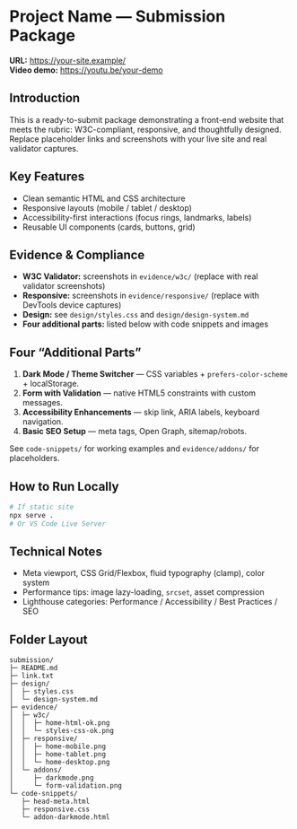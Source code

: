 # Project Name — Submission Package

**URL:** https://your-site.example/  
**Video demo:** https://youtu.be/your-demo

## Introduction
This is a ready-to-submit package demonstrating a front-end website that meets the rubric: W3C-compliant, responsive, and thoughtfully designed. Replace placeholder links and screenshots with your live site and real validator captures.

## Key Features
- Clean semantic HTML and CSS architecture
- Responsive layouts (mobile / tablet / desktop)
- Accessibility-first interactions (focus rings, landmarks, labels)
- Reusable UI components (cards, buttons, grid)

## Evidence & Compliance
- **W3C Validator:** screenshots in `evidence/w3c/` (replace with real validator screenshots)
- **Responsive:** screenshots in `evidence/responsive/` (replace with DevTools device captures)
- **Design:** see `design/styles.css` and `design/design-system.md`
- **Four additional parts:** listed below with code snippets and images

## Four “Additional Parts”
1. **Dark Mode / Theme Switcher** — CSS variables + `prefers-color-scheme` + localStorage.
2. **Form with Validation** — native HTML5 constraints with custom messages.
3. **Accessibility Enhancements** — skip link, ARIA labels, keyboard navigation.
4. **Basic SEO Setup** — meta tags, Open Graph, sitemap/robots.

See `code-snippets/` for working examples and `evidence/addons/` for placeholders.

## How to Run Locally
```bash
# If static site
npx serve .
# Or VS Code Live Server
```

## Technical Notes
- Meta viewport, CSS Grid/Flexbox, fluid typography (clamp), color system
- Performance tips: image lazy-loading, `srcset`, asset compression
- Lighthouse categories: Performance / Accessibility / Best Practices / SEO

## Folder Layout
```
submission/
├─ README.md
├─ link.txt
├─ design/
│  ├─ styles.css
│  └─ design-system.md
├─ evidence/
│  ├─ w3c/
│  │  ├─ home-html-ok.png
│  │  └─ styles-css-ok.png
│  ├─ responsive/
│  │  ├─ home-mobile.png
│  │  ├─ home-tablet.png
│  │  └─ home-desktop.png
│  └─ addons/
│     ├─ darkmode.png
│     └─ form-validation.png
└─ code-snippets/
   ├─ head-meta.html
   ├─ responsive.css
   └─ addon-darkmode.html
```
